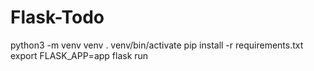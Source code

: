 # Flask-Todo

python3 -m venv venv
. venv/bin/activate
pip install -r requirements.txt
export FLASK_APP=app
flask run